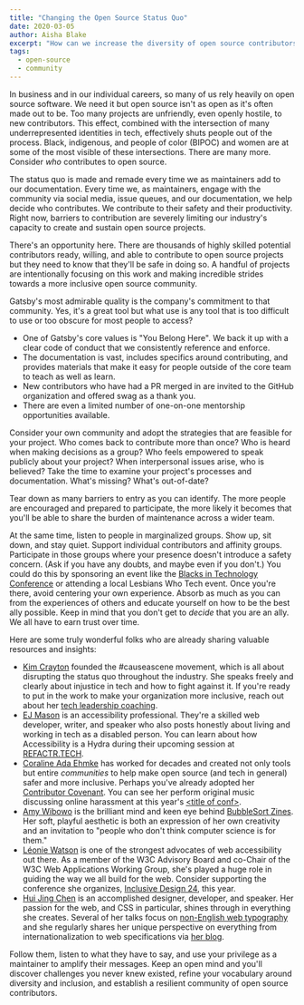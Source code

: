 ```yaml
---
title: "Changing the Open Source Status Quo"
date: 2020-03-05
author: Aisha Blake
excerpt: "How can we increase the diversity of open source contributors? As maintainers, we need to listen to a diverse group of community members and make thoughtful changes to create a truly inclusive project."
tags:
  - open-source
  - community
---
```


In business and in our individual careers, so many of us rely heavily on open source software. We need it but open source isn't as open as it's often made out to be. Too many projects are unfriendly, even openly hostile, to new contributors. This effect, combined with the intersection of many underrepresented identities in tech, effectively shuts people out of the process. Black, indigenous, and people of color (BIPOC) and women are at some of the most visible of these intersections. There are many more. Consider _who_ contributes to open source.

The status quo is made and remade every time we as maintainers add to our documentation. Every time we, as maintainers, engage with the community via social media, issue queues, and our documentation, we help decide who contributes. We contribute to their safety and their productivity. Right now, barriers to contribution are severely limiting our industry's capacity to create and sustain open source projects.

There's an opportunity here. There are thousands of highly skilled potential contributors ready, willing, and able to contribute to open source projects but they need to know that they'll be safe in doing so. A handful of projects are intentionally focusing on this work and making incredible strides towards a more inclusive open source community.

Gatsby's most admirable quality is the company's commitment to that community. Yes, it's a great tool but what use is any tool that is too difficult to use or too obscure for most people to access?

- One of Gatsby's core values is "You Belong Here". We back it up with a clear code of conduct that we consistently reference and enforce.
- The documentation is vast, includes specifics around contributing, and provides materials that make it easy for people outside of the core team to teach as well as learn.
- New contributors who have had a PR merged in are invited to the GitHub organization and offered swag as a thank you.
- There are even a limited number of one-on-one mentorship opportunities available.

Consider your own community and adopt the strategies that are feasible for your project. Who comes back to contribute more than once? Who is heard when making decisions as a group? Who feels empowered to speak publicly about your project? When interpersonal issues arise, who is believed? Take the time to examine your project's processes and documentation. What's missing? What's out-of-date?

Tear down as many barriers to entry as you can identify. The more people are encouraged and prepared to participate, the more likely it becomes that you'll be able to share the burden of maintenance across a wider team.

At the same time, listen to people in marginalized groups. Show up, sit down, and stay quiet. Support individual contributors and affinity groups. Participate in those groups where your presence doesn't introduce a safety concern. (Ask if you have any doubts, and maybe even if you don't.) You could do this by sponsoring an event like the [Blacks in Technology Conference](https://bitcon.tech/) or attending a local Lesbians Who Tech event. Once you're there, avoid centering your own experience. Absorb as much as you can from the experiences of others and educate yourself on how to be the best ally possible. Keep in mind that you don't get to _decide_ that you are an ally. We all have to earn trust over time.

Here are some truly wonderful folks who are already sharing valuable resources and insights:

<!-- Updating as I get responses from people! -->

- [Kim Crayton](https://twitter.com/KimCrayton1) founded the #causeascene movement, which is all about disrupting the status quo throughout the industry. She speaks freely and clearly about injustice in tech and how to fight against it. If you're ready to put in the work to make your organization more inclusive, reach out about her [tech leadership coaching](https://hashtagcauseascene.com/coaching/).
- [EJ Mason](https://twitter.com/codeability) is an accessibility professional. They're a skilled web developer, writer, and speaker who also posts honestly about living and working in tech as a disabled person. You can learn about how Accessibility is a Hydra during their upcoming session at [REFACTR.TECH](https://www.refactr.tech/).
- [Coraline Ada Ehmke](https://twitter.com/CoralineAda) has worked for decades and created not only tools but entire _communities_ to help make open source (and tech in general) safer and more inclusive. Perhaps you've already adopted her [Contributor Covenant](https://www.contributor-covenant.org/). You can see her perform original music discussing online harassment at this year's [&lt;title of conf&gt;](https://www.titleofconf.org/).
- [Amy Wibowo](https://twitter.com/sailorhg) is the brilliant mind and keen eye behind [BubbleSort Zines](https://shop.bubblesort.io/). Her soft, playful aesthetic is both an expression of her own creativity and an invitation to "people who don't think computer science is for them."
- [Léonie Watson](https://twitter.com/LeonieWatson) is one of the strongest advocates of web accessibility out there. As a member of the W3C Advisory Board and co-Chair of the W3C Web Applications Working Group, she's played a huge role in guiding the way we all build for the web. Consider supporting the conference she organizes, [Inclusive Design 24](https://inclusivedesign24.org/), this year.
- [Hui Jing Chen](https://twitter.com/hj_chen) is an accomplished designer, developer, and speaker. Her passion for the web, and CSS in particular, shines through in everything she creates. Several of her talks focus on [non-English web typography](https://www.youtube.com/watch?v=yLQHDGRLOwQ&feature=youtu.be) and she regularly shares her unique perspective on everything from internationalization to web specifications via [her blog](https://www.chenhuijing.com).
  <!-- - [Tatiana Mac](https://twitter.com/TatianaTMac) -->
  <!-- - [Brianna Wu](https://twitter.com/BriannaWu) -->
  <!-- - [Fen Slattery](https://twitter.com/sublimemarch) -->

Follow them, listen to what they have to say, and use your privilege as a maintainer to amplify their messages. Keep an open mind and you'll discover challenges you never knew existed, refine your vocabulary around diversity and inclusion, and establish a resilient community of open source contributors.
